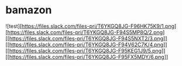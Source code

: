 # bamazon

![test][https://files.slack.com/files-pri/T6YKGQ8JG-F96HK75K9/1.png]
[https://files.slack.com/files-pri/T6YKGQ8JG-F94S5MP8Q/2.png]
[[https://files.slack.com/files-pri/T6YKGQ8JG-F94S5NXT2/3.png]]
[[https://files.slack.com/files-pri/T6YKGQ8JG-F94V62C7K/4.png]]
[[https://files.slack.com/files-pri/T6YKGQ8JG-F95KEG1J9/5.png]]
[[https://files.slack.com/files-pri/T6YKGQ8JG-F95FX5MDY/6.png]]
